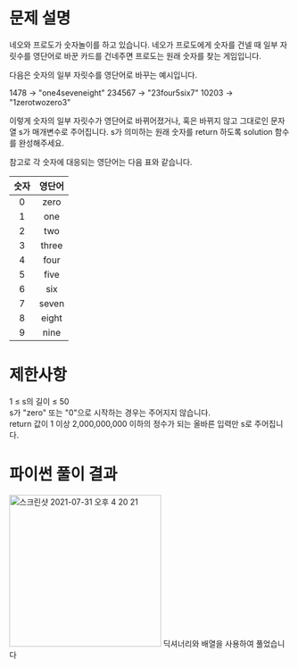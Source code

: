 # 문제 설명
네오와 프로도가 숫자놀이를 하고 있습니다. 네오가 프로도에게 숫자를 건넬 때 일부 자릿수를 영단어로 바꾼 카드를 건네주면 프로도는 원래 숫자를 찾는 게임입니다.

다음은 숫자의 일부 자릿수를 영단어로 바꾸는 예시입니다.

1478 → "one4seveneight"
234567 → "23four5six7"
10203 → "1zerotwozero3"

이렇게 숫자의 일부 자릿수가 영단어로 바뀌어졌거나, 혹은 바뀌지 않고 그대로인 문자열 s가 매개변수로 주어집니다. s가 의미하는 원래 숫자를 return 하도록 solution 함수를 완성해주세요.

참고로 각 숫자에 대응되는 영단어는 다음 표와 같습니다.

|숫자|영단어|
|:--:|:--:|
|0|zero|
|1|one|
|2|two|
|3|three|
|4|four|
|5|five|
|6|six|
|7|seven|
|8|eight|
|9|nine|

# 제한사항
1 ≤ s의 길이 ≤ 50<br/>
s가 "zero" 또는 "0"으로 시작하는 경우는 주어지지 않습니다.<br/>
return 값이 1 이상 2,000,000,000 이하의 정수가 되는 올바른 입력만 s로 주어집니다.<br/>

# 파이썬 풀이 결과
<img width="272" alt="스크린샷 2021-07-31 오후 4 20 21" src="https://user-images.githubusercontent.com/42399580/127732271-c894dc7b-5f6e-4063-bec1-1b279cb15180.png">
딕셔너리와 배열을 사용하여 풀었습니다

